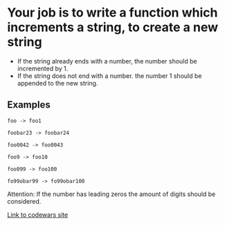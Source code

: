 # Your job is to write a function which increments a string, to create a new string

- If the string already ends with a number, the number should be incremented by 1.
- If the string does not end with a number. the number 1 should be appended to the new string.

## Examples

    foo -> foo1

    foobar23 -> foobar24

    foo0042 -> foo0043

    foo9 -> foo10

    foo099 -> foo100

    fo99obar99 -> fo99obar100

Attention: If the number has leading zeros the amount of digits should be considered.

[Link to codewars site](https://www.codewars.com/kata/54a91a4883a7de5d7800009c/python)